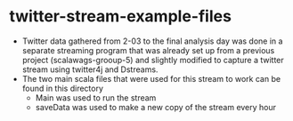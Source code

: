 # twitter-stream-example-files #
- Twitter data gathered from 2-03 to the final analysis day was done in a separate streaming program that was already set up from a previous project (scalawags-grooup-5) and slightly modified to capture a twitter stream using twitter4j and Dstreams.
- The two main scala files that were used for this stream to work can be found in this directory
    - Main was used to run the stream
    - saveData was used to make a new copy of the stream every hour